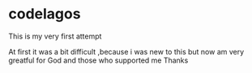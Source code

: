 # codelagos

This is my very first attempt



At first it was a bit difficult ,because i was new to this but now am very greatful for God and those who supported me
Thanks
